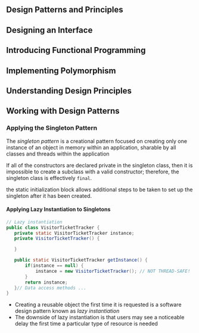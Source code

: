 Design Patterns and Principles
---

Designing an Interface
---

Introducing Functional Programming
---

Implementing Polymorphism
---

Understanding Design Principles
---

Working with Design Patterns
---

### Applying the Singleton Pattern

The _singleton pattern_ is a creational pattern focused on creating only one instance of an object in memory within an application, sharable by all classes and threads within the application

If all of the constructors are declared private in the singleton class, then it is impossible to create a subclass with a valid constructor; therefore, the singleton class is effectively `final`.

 the static initialization block allows additional steps to be taken to set up the singleton after it has been created.

#### Applying Lazy Instantiation to Singletons
 ```java
 // Lazy instantiation
public class VisitorTicketTracker {
    private static VisitorTicketTracker instance;
    private VisitorTicketTracker() {

    }

    public static VisitorTicketTracker getInstance() {
        if(instance == null) {
            instance = new VisitorTicketTracker(); // NOT THREAD-SAFE!
        }
        return instance; 
    }// Data access methods ...
}
 ```
 * Creating a reusable object the first time it is requested is a software design pattern known as _lazy instantiation_
 * The downside of lazy instantiation is that users may see a noticeable delay the first time a particular type of resource is needed